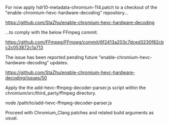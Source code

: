 For now apply hdr10-metadata-chromium-114.patch to a checkout of the "enable-chromium-hevc-hardware-decoding" repository...

https://github.com/StaZhu/enable-chromium-hevc-hardware-decoding

...to comply with the below FFmpeg commit.

https://github.com/FFmpeg/FFmpeg/commit/6f2413a203c7dced3230f82cbc2c053872c1a713

The issue has been reported pending future "enable-chromium-hevc-hardware-decoding" updates.

https://github.com/StaZhu/enable-chromium-hevc-hardware-decoding/issues/50

Apply the the add-hevc-ffmpeg-decoder-parser.js script within the chromium/src/third_party/ffmpeg directory.

node /path/to/add-hevc-ffmpeg-decoder-parser.js

Proceed with Chromium_Clang patches and related build arguments as usual.
